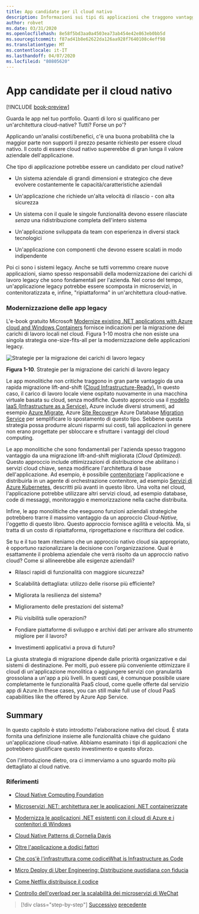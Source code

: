 ```yaml
---
title: App candidate per il cloud nativo
description: Informazioni sui tipi di applicazioni che traggono vantaggio da un approccio basato sul cloud
author: robvet
ms.date: 03/31/2020
ms.openlocfilehash: 8e58f5bd3aa0a4503ea73ab454e42e863eb0bb5d
ms.sourcegitcommit: f87ad41b8e62622da126aa928f7640108c4eff98
ms.translationtype: MT
ms.contentlocale: it-IT
ms.lasthandoff: 04/07/2020
ms.locfileid: "80805620"
---
```

# <a name="candidate-apps-for-cloud-native"></a>App candidate per il cloud nativo

[!INCLUDE [book-preview](../../../includes/book-preview.md)]

Guarda le app nel tuo portfolio. Quanti di loro si qualificano per un'architettura cloud-native? Tutti? Forse un po'?

Applicando un'analisi costi/benefici, c'è una buona probabilità che la maggior parte non supporti il prezzo pesante richiesto per essere cloud nativo. Il costo di essere cloud nativo supererebbe di gran lunga il valore aziendale dell'applicazione.

Che tipo di applicazione potrebbe essere un candidato per cloud native?

- Un sistema aziendale di grandi dimensioni e strategico che deve evolvere costantemente le capacità/caratteristiche aziendali

- Un'applicazione che richiede un'alta velocità di rilascio - con alta sicurezza

- Un sistema con il quale le singole funzionalità devono essere rilasciate *senza* una ridistribuzione completa dell'intero sistema

- Un'applicazione sviluppata da team con esperienza in diversi stack tecnologici

- Un'applicazione con componenti che devono essere scalati in modo indipendente

Poi ci sono i sistemi legacy. Anche se tutti vorremmo creare nuove applicazioni, siamo spesso responsabili della modernizzazione dei carichi di lavoro legacy che sono fondamentali per l'azienda. Nel corso del tempo, un'applicazione legacy potrebbe essere scomposta in microservizi, in contenitoratizzata e, infine, "ripiattaforma" in un'architettura cloud-native.

### <a name="modernizing-legacy-apps"></a>Modernizzazione delle app legacy

L'e-book gratuito Microsoft [Modernize existing .NET applications with Azure cloud and Windows Containers](https://dotnet.microsoft.com/download/thank-you/modernizing-existing-net-apps-ebook) fornisce indicazioni per la migrazione dei carichi di lavoro locali nel cloud. Figura 1-10 mostra che non esiste una singola strategia one-size-fits-all per la modernizzazione delle applicazioni legacy.

![Strategie per la migrazione dei carichi di lavoro legacy](./media/strategies-for-migrating-legacy-workloads.png)

**Figura 1-10**. Strategie per la migrazione dei carichi di lavoro legacy

Le app monolitiche non critiche traggono in gran parte vantaggio da una rapida migrazione lift-and-shift ([Cloud Infrastructure-Ready).](../modernize-with-azure-containers/lift-and-shift-existing-apps-azure-iaas.md) In questo caso, il carico di lavoro locale viene ospitato nuovamente in una macchina virtuale basata su cloud, senza modifiche. Questo approccio usa il [modello IaaS (Infrastructure as a Service).](https://azure.microsoft.com/overview/what-is-iaas/) Azure include diversi strumenti, ad esempio [Azure Migrate](https://azure.microsoft.com/services/azure-migrate/), Azure [Site Recovery](https://azure.microsoft.com/services/site-recovery/)e Azure Database [Migration Service](https://azure.microsoft.com/campaigns/database-migration/) per semplificare lo spostamento di questo tipo. Sebbene questa strategia possa produrre alcuni risparmi sui costi, tali applicazioni in genere non erano progettate per sbloccare e sfruttare i vantaggi del cloud computing.

Le app monolitiche che sono fondamentali per l'azienda spesso traggono vantaggio da una migrazione lift-and-shift migliorata (*Cloud Optimized).* Questo approccio include ottimizzazioni di distribuzione che abilitano i servizi cloud chiave, senza modificare l'architettura di base dell'applicazione. Ad esempio, è possibile [contenitoriare](https://docs.microsoft.com/virtualization/windowscontainers/about/) l'applicazione e distribuirla in un agente di orchestrazione contenitore, ad esempio [Servizi di Azure Kubernetes](https://azure.microsoft.com/services/kubernetes-service/), descritti più avanti in questo libro. Una volta nel cloud, l'applicazione potrebbe utilizzare altri servizi cloud, ad esempio database, code di messaggi, monitoraggio e memorizzazione nella cache distribuita.

Infine, le app monolitiche che eseguono funzioni aziendali strategiche potrebbero trarre il massimo vantaggio da un approccio *Cloud-Native,* l'oggetto di questo libro. Questo approccio fornisce agilità e velocità. Ma, si tratta di un costo di ripiattaforma, riprogettazione e riscrittura del codice.

Se tu e il tuo team riteniamo che un approccio nativo cloud sia appropriato, è opportuno razionalizzare la decisione con l'organizzazione. Qual è esattamente il problema aziendale che verrà risolto da un approccio nativo cloud? Come si allineerebbe alle esigenze aziendali?

- Rilasci rapidi di funzionalità con maggiore sicurezza?

- Scalabilità dettagliata: utilizzo delle risorse più efficiente?

- Migliorata la resilienza del sistema?

- Miglioramento delle prestazioni del sistema?

- Più visibilità sulle operazioni?

- Fondiare piattaforme di sviluppo e archivi dati per arrivare allo strumento migliore per il lavoro?

- Investimenti applicativi a prova di futuro?

La giusta strategia di migrazione dipende dalle priorità organizzative e dai sistemi di destinazione. Per molti, può essere più conveniente ottimizzare il cloud di un'applicazione monolitica o aggiungere servizi con granularità grossolana a un'app a più livelli. In questi casi, è comunque possibile usare completamente le funzionalità PaaS cloud, come quelle offerte dal servizio app di Azure.In these cases, you can still make full use of cloud PaaS capabilities like the offered by Azure App Service.

## <a name="summary"></a>Summary

In questo capitolo è stato introdotto l'elaborazione nativa del cloud. È stata fornita una definizione insieme alle funzionalità chiave che guidano un'applicazione cloud-native. Abbiamo esaminato i tipi di applicazioni che potrebbero giustificare questo investimento e questo sforzo.

Con l'introduzione dietro, ora ci immerviamo a uno sguardo molto più dettagliato al cloud native.

### <a name="references"></a>Riferimenti

- [Cloud Native Computing Foundation](https://www.cncf.io/)

- [Microservizi .NET: architettura per le applicazioni .NET containerizzate](https://dotnet.microsoft.com/download/thank-you/microservices-architecture-ebook)

- [Modernizza le applicazioni .NET esistenti con il cloud di Azure e i contenitori di Windows](https://dotnet.microsoft.com/download/thank-you/modernizing-existing-net-apps-ebook)

- [Cloud Native Patterns di Cornelia Davis](https://www.manning.com/books/cloud-native-patterns)

- [Oltre l'applicazione a dodici fattori](https://content.pivotal.io/blog/beyond-the-twelve-factor-app)

- [Che cos'è l'infrastruttura come codiceWhat is Infrastructure as Code](https://docs.microsoft.com/azure/devops/learn/what-is-infrastructure-as-code)

- [Micro Deploy di Uber Engineering: Distribuzione quotidiana con fiducia](https://eng.uber.com/micro-deploy/)

- [Come Netflix distribuisce il codice](https://www.infoq.com/news/2013/06/netflix/)

- [Controllo dell'overload per la scalabilità dei microservizi di WeChat](https://www.cs.columbia.edu/~ruigu/papers/socc18-final100.pdf)

>[!div class="step-by-step"]
>[Successivo](definition.md)
>[precedente](introduce-eshoponcontainers-reference-app.md)
